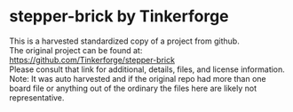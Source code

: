 
# stepper-brick by Tinkerforge  
This is a harvested standardized copy of a project from github.  
The original project can be found at:  
https://github.com/Tinkerforge/stepper-brick  
Please consult that link for additional, details, files, and license information.  
Note: It was auto harvested and if the original repo had more than one board file or anything out of the ordinary the files here are likely not representative.  
    